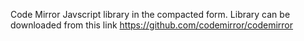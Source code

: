 Code Mirror Javscript library in the compacted form. 
Library can be downloaded from this link https://github.com/codemirror/codemirror

